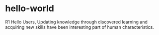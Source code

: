 # hello-world
R1
Hello Users,
Updating knowledge through discovered learning and acquiring new skills have been interesting part of human characteristics.
